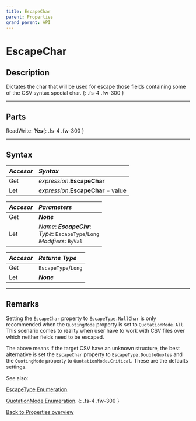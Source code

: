 ```yaml
---
title: EscapeChar
parent: Properties
grand_parent: API
---
```


# EscapeChar

## Description
Dictates the char that will be used for escape those fields containing some of the CSV syntax special char.
{: .fs-4 .fw-300 }

---

## Parts
ReadWrite: **_Yes_**{: .fs-4 .fw-300 }

---

## Syntax

|**_Accesor_**|**_Syntax_**|
|:----------|:----------|
|Get|*expression*.**EscapeChar**|
|Let|*expression*.**EscapeChar** = value|

|**_Accesor_**|**_Parameters_**|
|:----------|:----------|
|Get|**_None_**|
|Let|*Name*: **_EscapeChr_**:<br>*Type*: `EscapeType`/`Long`<br>*Modifiers*: `ByVal`|

|**_Accesor_**|**_Returns Type_**|
|:----------|:----------|
|Get|`EscapeType`/`Long`|
|Let|**_None_**|

---

## Remarks
Setting the `EscapeChar` property to `EscapeType.NullChar` is only recommended when the `QuotingMode` property is set to `QuotationMode.All`. This scenario comes to reality when user have to work with CSV files over which neither fields need to be escaped.

The above means if the target CSV have an unknown structure, the best alternative is set the `EscapeChar` property to `EscapeType.DoubleQuotes` and the `QuotingMode` property to `QuotationMode.Critical`. These are the defaults settings.

See also:

[EscapeType Enumeration](https://ws-garcia.github.io/VBA-CSV-interface/api/enumerations/escapetype.html).

[QuotationMode Enumeration](https://ws-garcia.github.io/VBA-CSV-interface/api/enumerations/quotationmode.html).
{: .fs-4 .fw-300 }

[Back to Properties overview](https://ws-garcia.github.io/VBA-CSV-interface/api/properties/)
